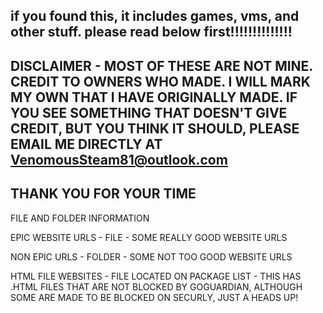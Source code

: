 if you found this, it includes games, vms, and other stuff.
please read below first!!!!!!!!!!!!!!
-
DISCLAIMER - MOST OF THESE ARE NOT MINE. CREDIT TO OWNERS WHO MADE. I WILL MARK MY OWN THAT I HAVE ORIGINALLY MADE. IF YOU SEE SOMETHING THAT DOESN'T GIVE CREDIT, BUT YOU THINK IT SHOULD, PLEASE EMAIL ME DIRECTLY AT VenomousSteam81@outlook.com
-
THANK YOU FOR YOUR TIME
--------------------------------------------------------------------------------------------------------------------------------------------------------------------

FILE AND FOLDER INFORMATION

EPIC WEBSITE URLS - FILE - SOME REALLY GOOD WEBSITE URLS

NON EPIC URLS - FOLDER - SOME NOT TOO GOOD WEBSITE URLS

HTML FILE WEBSITES - FILE LOCATED ON PACKAGE LIST - THIS HAS .HTML FILES THAT ARE NOT BLOCKED BY GOGUARDIAN, ALTHOUGH SOME ARE MADE TO BE BLOCKED ON SECURLY, JUST A HEADS UP!
